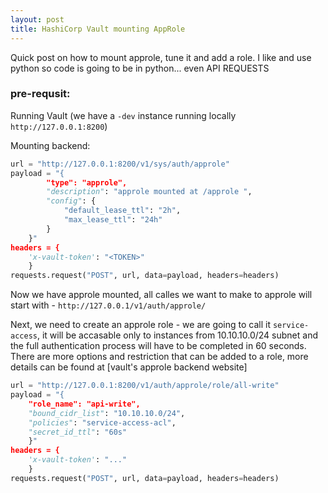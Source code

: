 ```yaml
---
layout: post
title: HashiCorp Vault mounting AppRole
---
```

Quick post on how to mount approle, tune it and add a role.
I like and use python so code is going to be in python... even API REQUESTS

### pre-requsit:
Running Vault (we have a `-dev` instance running locally `http://127.0.0.1:8200`)


Mounting backend:

```python
url = "http://127.0.0.1:8200/v1/sys/auth/approle"
payload = "{
        "type": "approle",
        "description": "approle mounted at /approle ",
        "config": {
            "default_lease_ttl": "2h",
            "max_lease_ttl": "24h"
        }
    }"
headers = {
    'x-vault-token': "<TOKEN>"
    }
requests.request("POST", url, data=payload, headers=headers)
```

Now we have approle mounted, all calles we want to make to approle will start with - `http://127.0.0.1/v1/auth/approle/`

Next, we need to create an approle role - we are going to call it `service-access`, it will be accasable only to instances from 10.10.10.0/24 subnet and the full authentication process will have to be completed in 60 seconds. There are more options and restriction that can be added to a role, more details can be found at [vault's approle backend website] 

```python
url = "http://127.0.0.1:8200/v1/auth/approle/role/all-write"
payload = "{
	"role_name": "api-write",
	"bound_cidr_list": "10.10.10.0/24",
	"policies": "service-access-acl",
	"secret_id_ttl": "60s"
    }"
headers = {
    'x-vault-token': "..."
    }
requests.request("POST", url, data=payload, headers=headers)
```